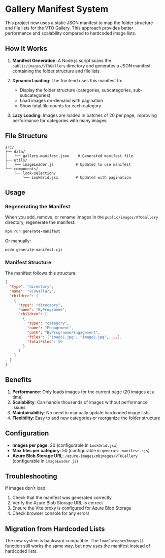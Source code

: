# Gallery Manifest System

This project now uses a static JSON manifest to map the folder structure and file lists for the VTO Gallery. This approach provides better performance and scalability compared to hardcoded image lists.

## How It Works

1. **Manifest Generation**: A Node.js script scans the `public/images/VTOGallery` directory and generates a JSON manifest containing the folder structure and file lists.

2. **Dynamic Loading**: The frontend uses this manifest to:
   - Display the folder structure (categories, subcategories, sub-subcategories)
   - Load images on-demand with pagination
   - Show total file counts for each category

3. **Lazy Loading**: Images are loaded in batches of 20 per page, improving performance for categories with many images.

## File Structure

```
src/
├── data/
│   └── gallery-manifest.json    # Generated manifest file
├── utils/
│   └── imageLoader.js          # Updated to use manifest
└── components/
    └── look-selection/
        └── LookGrid.jsx        # Updated with pagination
```

## Usage

### Regenerating the Manifest

When you add, remove, or rename images in the `public/images/VTOGallery` directory, regenerate the manifest:

```bash
npm run generate-manifest
```

Or manually:
```bash
node generate-manifest.cjs
```

### Manifest Structure

The manifest follows this structure:
```json
{
  "type": "directory",
  "name": "VTOGallery",
  "children": [
    {
      "type": "directory",
      "name": "ByProgramme",
      "children": [
        {
          "type": "category",
          "name": "Engagement",
          "path": "ByProgramme/Engagement",
          "files": ["image1.jpg", "image2.jpg", ...],
          "totalFiles": 50
        }
      ]
    }
  ]
}
```

## Benefits

1. **Performance**: Only loads images for the current page (20 images at a time)
2. **Scalability**: Can handle thousands of images without performance issues
3. **Maintainability**: No need to manually update hardcoded image lists
4. **Flexibility**: Easy to add new categories or reorganize the folder structure

## Configuration

- **Images per page**: 20 (configurable in `LookGrid.jsx`)
- **Max files per category**: 50 (configurable in `generate-manifest.cjs`)
- **Azure Blob Storage URL**: `/azure-images/mbimages/VTOGallery` (configurable in `imageLoader.js`)

## Troubleshooting

If images don't load:
1. Check that the manifest was generated correctly
2. Verify the Azure Blob Storage URL is correct
3. Ensure the Vite proxy is configured for Azure Blob Storage
4. Check browser console for any errors

## Migration from Hardcoded Lists

The new system is backward compatible. The `loadCategoryImages()` function still works the same way, but now uses the manifest instead of hardcoded lists. 